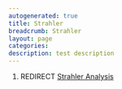 ```yaml
---
autogenerated: true
title: Strahler
breadcrumb: Strahler
layout: page
categories: 
description: test description
---
```


1.  REDIRECT [Strahler Analysis](Strahler_Analysis "wikilink")
